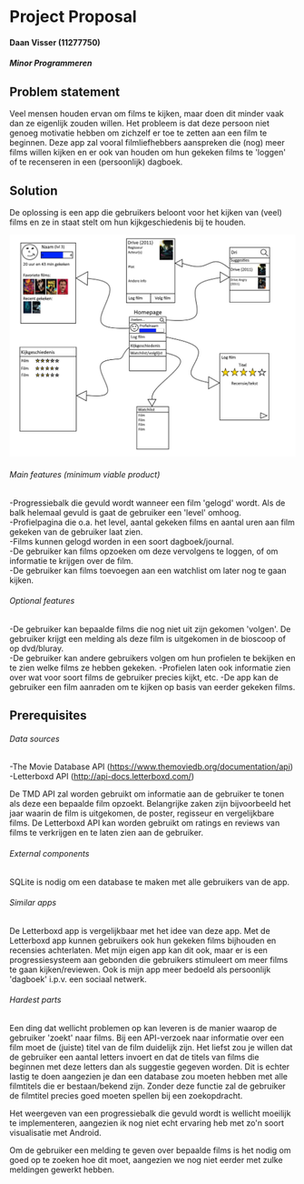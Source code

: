 # Project Proposal
#### Daan Visser (11277750)
##### Minor Programmeren

## Problem statement

Veel mensen houden ervan om films te kijken, maar doen dit minder vaak dan ze eigenlijk zouden willen. Het probleem is
dat deze persoon niet genoeg motivatie hebben om zichzelf er toe te zetten aan een film te beginnen. Deze app zal vooral
filmliefhebbers aanspreken die (nog) meer films willen kijken en er ook van houden om hun gekeken films te 'loggen' of te
recenseren in een (persoonlijk) dagboek.

## Solution

De oplossing is een app die gebruikers beloont voor het kijken van (veel) films en ze in staat stelt om hun kijkgeschiedenis
bij te houden.

<img src="/doc/visual sketch.jpg" width="900">

###### Main features (minimum viable product)

-Progressiebalk die gevuld wordt wanneer een film 'gelogd' wordt. Als de balk helemaal gevuld is gaat de gebruiker een
'level' omhoog.  
-Profielpagina die o.a. het level, aantal gekeken films en aantal uren aan film gekeken van de gebruiker laat zien.  
-Films kunnen gelogd worden in een soort dagboek/journal.  
-De gebruiker kan films opzoeken om deze vervolgens te loggen, of om informatie te krijgen over de film.  
-De gebruiker kan films toevoegen aan een watchlist om later nog te gaan kijken.

###### Optional features
-De gebruiker kan bepaalde films die nog niet uit zijn gekomen 'volgen'. De gebruiker krijgt een melding als deze film is 
uitgekomen in de bioscoop of op dvd/bluray.  
-De gebruiker kan andere gebruikers volgen om hun profielen te bekijken en te zien welke films ze hebben gekeken.
-Profielen laten ook informatie zien over wat voor soort films de gebruiker precies kijkt, etc.
-De app kan de gebruiker een film aanraden om te kijken op basis van eerder gekeken films.

## Prerequisites

###### Data sources

-The Movie Database API (https://www.themoviedb.org/documentation/api)
-Letterboxd API (http://api-docs.letterboxd.com/)

De TMD API zal worden gebruikt om informatie aan de gebruiker te tonen als deze een bepaalde film opzoekt. Belangrijke
zaken zijn bijvoorbeeld het jaar waarin de film is uitgekomen, de poster, regisseur en vergelijkbare films. De Letterboxd API kan worden gebruikt om ratings en reviews van films te verkrijgen en te laten zien aan de gebruiker.

###### External components

SQLite is nodig om een database te maken met alle gebruikers van de app.

###### Similar apps

De Letterboxd app is vergelijkbaar met het idee van deze app. Met de Letterboxd app kunnen gebruikers ook hun gekeken films
bijhouden en recensies achterlaten. Met mijn eigen app kan dit ook, maar er is een progressiesysteem aan gebonden die gebruikers
stimuleert om meer films te gaan kijken/reviewen. Ook is mijn app meer bedoeld als persoonlijk 'dagboek' i.p.v. een sociaal
netwerk.

###### Hardest parts

Een ding dat wellicht problemen op kan leveren is de manier waarop de gebruiker 'zoekt' naar films. Bij een API-verzoek 
naar informatie over een film moet de (juiste) titel van de film duidelijk zijn. Het liefst zou je willen dat de gebruiker
een aantal letters invoert en dat de titels van films die beginnen met deze letters dan als suggestie gegeven worden. Dit is
echter lastig te doen aangezien je dan een database zou moeten hebben met alle filmtitels die er bestaan/bekend zijn. Zonder deze functie zal de gebruiker de filmtitel precies goed moeten spellen bij een zoekopdracht.  
  
  Het weergeven van een progressiebalk die gevuld wordt is wellicht moeilijk te implementeren, aangezien ik nog niet echt ervaring heb met zo'n soort visualisatie met Android.
  
  Om de gebruiker een melding te geven over bepaalde films is het nodig om goed op te zoeken hoe dit moet, aangezien we nog niet
  eerder met zulke meldingen gewerkt hebben.

